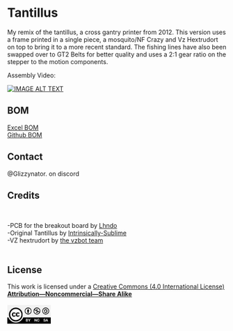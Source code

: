 # Tantillus
My remix of the tantillus, a cross gantry printer from 2012. 
This version uses a frame printed in a single piece, a mosquito/NF Crazy and Vz Hextrudort on top to bring it to a more recent standard. 
The fishing lines have also been swapped over to GT2 Belts for better quality and uses a 2:1 gear ratio on the stepper to the motion components.


Assembly Video:

[![IMAGE ALT TEXT](http://img.youtube.com/vi/rofUXSk4k1Y/0.jpg)](https://www.youtube.com/watch?v=rofUXSk4k1Y "Tantillus Assembly")


## BOM

[Excel BOM](https://github.com/Toaster0042/Tantillus/blob/main/BOM.xlsx)<br>
[Github BOM](BOM.md)<br>

## Contact  

@Glizzynator. on discord
<br>


## Credits


<br>

-PCB for the breakout board by [Lhndo](https://github.com/lhndo/LH-Stinger/tree/main/PCB/LHS%20Breakbeat)<br>
-Original Tantillus by [Intrinsically-Sublime](https://reprap.org/wiki/Tantillus)<br>
-VZ hextrudort by [the vzbot team](https://github.com/VzBoT3D/Vz-HextrudORT)<br>
<br>


## License


This work is licensed under a [Creative Commons (4.0 International License)  ](https://creativecommons.org/licenses/by-nc-sa/4.0/)  
[**Attribution—Noncommercial—Share Alike**](LICENSE.md)  
<br>
<img src="Images/CC.jpg" width="100">  
<br>
